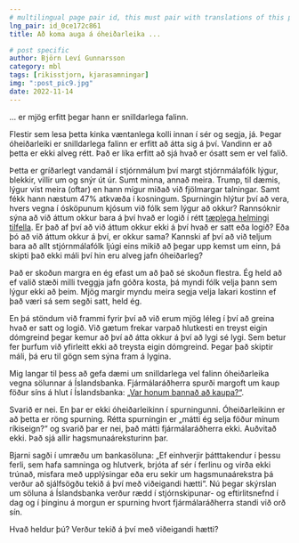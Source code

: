 ```yaml
---
# multilingual page pair id, this must pair with translations of this page. (This name must be unique)
lng_pair: id_0ce172c861
title: Að koma auga á óheiðarleika ...

# post specific
author: Björn Leví Gunnarsson
category: mbl
tags: [rikisstjorn, kjarasamningar]
img: ":post_pic9.jpg"
date: 2022-11-14
---
```


… er mjög erfitt þegar hann er snilldarlega falinn.

Flestir sem lesa þetta kinka væntanlega kolli innan í sér og segja, já. Þegar óheiðarleiki er snilldarlega falinn er erfitt að átta sig á því. Vandinn er að þetta er ekki alveg rétt. Það er líka erfitt að sjá hvað er ósatt sem er vel falið. 

Þetta er gríðarlegt vandamál í stjórnmálum því margt stjórnmálafólk lýgur, blekkir, villir um og snýr út úr. Sumt minna, annað meira. Trump, til dæmis, lýgur víst meira (oftar) en hann mígur miðað við fjölmargar talningar. Samt fékk hann næstum 47% atkvæða í kosningum. Spurningin hlýtur því að vera, hvers vegna í ósköpunum kjósum við fólk sem lýgur að okkur? Rannsóknir sýna að við áttum okkur bara á því hvað er logið í rétt [tæplega helmingi tilfella](https://pubmed.ncbi.nlm.nih.gov/16859438/). Er það af því að við áttum okkur ekki á því hvað er satt eða logið? Eða þó að við áttum okkur á því, er okkur sama? Kannski af því að við teljum bara að allt stjórnmálafólk ljúgi eins mikið að þegar upp kemst um einn, þá skipti það ekki máli því hin eru alveg jafn óheiðarleg?

Það er skoðun margra en ég efast um að það sé skoðun flestra. Ég held að ef valið stæði milli tveggja jafn góðra kosta, þá myndi fólk velja þann sem lýgur ekki að þeim. Mjög margir myndu meira segja velja lakari kostinn ef það væri sá sem segði satt, held ég. 

En þá stöndum við frammi fyrir því að við erum mjög léleg í því að greina hvað er satt og logið. Við gætum frekar varpað hlutkesti en treyst eigin dómgreind þegar kemur að því að átta okkur á því að lygi sé lygi. Sem betur fer þurfum við yfirleitt ekki að treysta eigin dómgreind. Þegar það skiptir máli, þá eru til gögn sem sýna fram á lygina. 

Mig langar til þess að gefa dæmi um snilldarlega vel falinn óheiðarleika vegna sölunnar á Íslandsbanka. Fjármálaráðherra spurði margoft um kaup föður síns á hlut í Íslandsbanka: [„Var honum bannað að kaupa?“](https://www.visir.is/g/20222251873d).

Svarið er nei. En þar er ekki óheiðarleikinn í spurningunni. Óheiðarleikinn er að þetta er röng spurning. Rétta spurningin er „mátti ég selja föður mínum ríkiseign?“ og svarið þar er nei, það mátti fjármálaráðherra ekki. Auðvitað ekki. Það sjá allir hagsmunaáreksturinn þar. 

Bjarni sagði í umræðu um bankasöluna: „Ef einhverjir þátttakendur í þessu ferli, sem hafa samninga og hlutverk, brjóta af sér í ferlinu og virða ekki trúnað, misfara með upplýsingar eða eru sekir um hagsmunaárekstra þá verður að sjálfsögðu tekið á því með viðeigandi hætti“. Nú þegar skýrslan um söluna á Íslandsbanka verður rædd í stjórnskipunar- og eftirlitsnefnd í dag og í þinginu á morgun er spurning hvort fjármálaráðherra standi við orð sín.

Hvað heldur þú? Verður tekið á því með viðeigandi hætti? 
